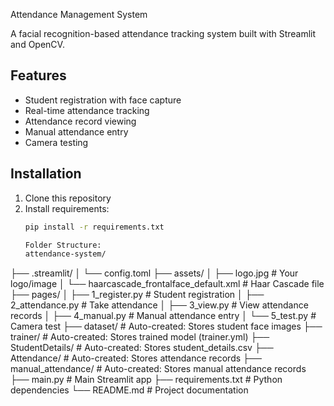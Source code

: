  Attendance Management System

A facial recognition-based attendance tracking system built with Streamlit and OpenCV.

## Features
- Student registration with face capture
- Real-time attendance tracking
- Attendance record viewing
- Manual attendance entry
- Camera testing

## Installation
1. Clone this repository
2. Install requirements:
   ```bash
   pip install -r requirements.txt

   Folder Structure:
   attendance-system/
├── .streamlit/
│   └── config.toml
├── assets/
│   ├── logo.jpg         # Your logo/image
│   └── haarcascade_frontalface_default.xml  # Haar Cascade file
├── pages/
│   ├── 1_register.py     # Student registration
│   ├── 2_attendance.py  # Take attendance
│   ├── 3_view.py        # View attendance records
│   ├── 4_manual.py       # Manual attendance entry
│   └── 5_test.py        # Camera test
├── dataset/             # Auto-created: Stores student face images
├── trainer/             # Auto-created: Stores trained model (trainer.yml)
├── StudentDetails/       # Auto-created: Stores student_details.csv
├── Attendance/           # Auto-created: Stores attendance records
├── manual_attendance/    # Auto-created: Stores manual attendance records
├── main.py               # Main Streamlit app
├── requirements.txt      # Python dependencies
└── README.md            # Project documentation
